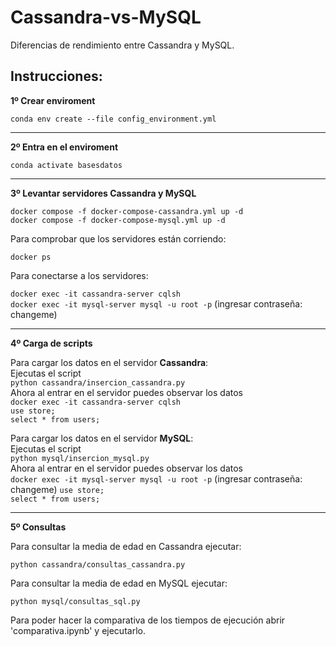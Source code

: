 # Cassandra-vs-MySQL
Diferencias de rendimiento entre Cassandra y MySQL.


## Instrucciones:

**1º Crear enviroment**   

`conda env create --file config_environment.yml`

---

**2º Entra en el enviroment**   

`conda activate basesdatos`

---

**3º Levantar servidores Cassandra y MySQL**

`docker compose -f docker-compose-cassandra.yml up -d`   
`docker compose -f docker-compose-mysql.yml up -d`

Para comprobar que los servidores están corriendo:  

`docker ps`

Para conectarse a los servidores:

`docker exec -it cassandra-server cqlsh`     
`docker exec -it mysql-server mysql -u root -p` (ingresar contraseña: changeme)

---

**4º Carga de scripts**

Para cargar los datos en el servidor **Cassandra**:  
Ejecutas el script    
`python cassandra/insercion_cassandra.py`  
Ahora al entrar en el servidor puedes observar los datos  
`docker exec -it cassandra-server cqlsh`       
`use store;`  
`select * from users;`

Para cargar los datos en el servidor **MySQL**:  
Ejecutas el script    
`python mysql/insercion_mysql.py`  
Ahora al entrar en el servidor puedes observar los datos    
`docker exec -it mysql-server mysql -u root -p` (ingresar contraseña: changeme)
`use store;`    
`select * from users;`

---

**5º Consultas**

Para consultar la media de edad en Cassandra ejecutar:

`python cassandra/consultas_cassandra.py`

Para consultar la media de edad en MySQL ejecutar:

`python mysql/consultas_sql.py`

Para poder hacer la comparativa de los tiempos de ejecución abrir 'comparativa.ipynb' y ejecutarlo. 

